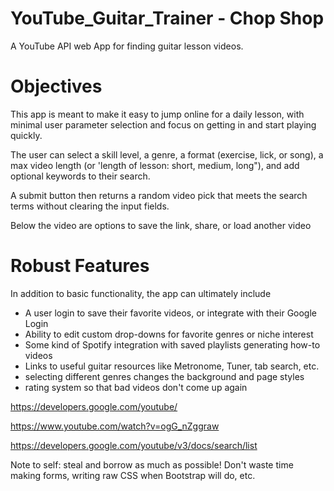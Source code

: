 # YouTube_Guitar_Trainer - Chop Shop
A YouTube API web App for finding guitar lesson videos.

# Objectives
This app is meant to make it easy to jump online for a daily lesson, with minimal user parameter selection and focus on getting in and start playing quickly. 

The user can select a skill level, a genre, a format (exercise, lick, or song), a max video length (or 'length of lesson: short, medium, long"), and add optional keywords to their search.

A submit button then returns a random video pick that meets the search terms without clearing the input fields.

Below the video are options to save the link, share, or load another video

# Robust Features
In addition to basic functionality, the app can ultimately include
* A user login to save their favorite videos, or integrate with their Google Login
* Ability to edit custom drop-downs for favorite genres or niche interest
* Some kind of Spotify integration with saved playlists generating how-to videos
* Links to useful guitar resources like Metronome, Tuner, tab search, etc.
* selecting different genres changes the background and page styles
* rating system so that bad videos don't come up again

https://developers.google.com/youtube/

https://www.youtube.com/watch?v=ogG_nZggraw

https://developers.google.com/youtube/v3/docs/search/list


Note to self: steal and borrow as much as possible!
Don't waste time making forms, writing raw CSS when Bootstrap will do, etc.
